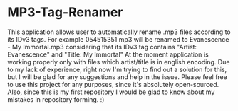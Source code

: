 # MP3-Tag-Renamer
This application allows user to automatically rename .mp3 files according to its IDv3 tags. 
For example 054515351.mp3 will be renamed to Evanescence - My Immortal.mp3 considering that its IDv3 tag contains "Artist: Evanescence" and "Title: My Immortal"
At the moment application is working properly only with files which artist/title is in english encoding.
Due to my lack of experience, right now I'm trying to find out a solution for this, but I will be glad for any suggestions and help in the issue.
Please feel free to use this project for any purposes, since it's absolutely open-sourced. 
Also, since this is my first repository I would be glad to know about my mistakes in repository forming. :)
